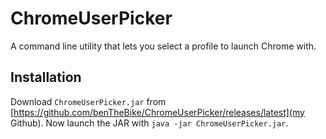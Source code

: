 # ChromeUserPicker
A command line utility that lets you select a profile to launch Chrome with.

## Installation
Download ```ChromeUserPicker.jar``` from [https://github.com/benTheBike/ChromeUserPicker/releases/latest](my Github). Now launch the JAR with ```java -jar ChromeUserPicker.jar```.
